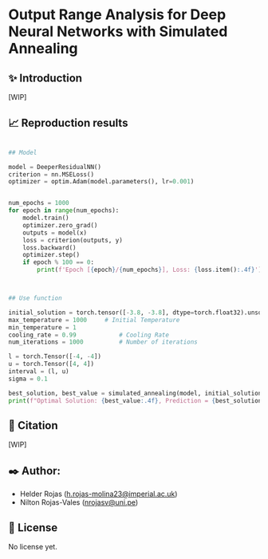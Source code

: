 # Output Range Analysis for Deep Neural Networks with Simulated Annealing

## ✨ Introduction

[WIP]

## 📈 Reproduction results

```python

## Model

model = DeeperResidualNN()
criterion = nn.MSELoss()
optimizer = optim.Adam(model.parameters(), lr=0.001)


num_epochs = 1000
for epoch in range(num_epochs):
    model.train()
    optimizer.zero_grad()
    outputs = model(x)
    loss = criterion(outputs, y)
    loss.backward()
    optimizer.step()
    if epoch % 100 == 0:
        print(f'Epoch [{epoch}/{num_epochs}], Loss: {loss.item():.4f}')



## Use function

initial_solution = torch.tensor([-3.8, -3.8], dtype=torch.float32).unsqueeze(0)  # Starting point
max_temperature = 1000     # Initial Temperature
min_temperature = 1
cooling_rate = 0.99            # Cooling Rate
num_iterations = 1000          # Number of iterations

l = torch.Tensor([-4, -4])
u = torch.Tensor([4, 4])
interval = (l, u)
sigma = 0.1

best_solution, best_value = simulated_annealing(model, initial_solution, max_temperature, min_temperature, cooling_rate, num_iterations, interval, sigma)
print(f"Optimal Solution: {best_value:.4f}, Prediction = {best_solution}")

```

## 📝 Citation

[WIP]


## ✒️ Author:

* Helder Rojas (h.rojas-molina23@imperial.ac.uk)
* Nilton Rojas-Vales (nrojasv@uni.pe)


## 📃 License

No license yet.
